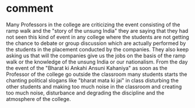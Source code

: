 # comment

Many Professors in the college are criticizing the event consisting of the ramp walk and the "story of the unsung India" they are saying that they had not seen this kind of event in any college where the students are not getting the chance to debate or group discussion which are actually performed by the students in the placement conducted by the companies. They also keep asking us that will the companies give us the jobs on the basis of the ramp walk or the knowledge of the unsung India or our nationalism. From the day the event of the "Bharat ki Ankahi Ansuni Kahaniya" as soon as the Professor of the college go outside the classroom many students starts the chanting political slogans like "bharat mata ki jai" in class disturbing the other students and making too much noise in the classroom and creating too much noise, disturbance and degrading the discipline and the atmosphere of the college.
